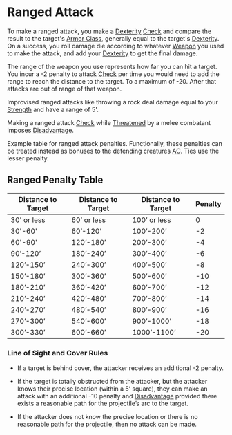 ---
---

# Ranged Attack

To make a ranged attack, you make a [Dexterity](../Player%20Characters/Chosen%20Statistics/Dexterity.md) [Check](Check.md) and compare the result to the target's [Armor Class](../Player%20Characters/Derived%20Statistics/Armor%20Class.md), generally equal to the target's [Dexterity](../Player%20Characters/Chosen%20Statistics/Dexterity.md). On a success, you roll damage die according to whatever [Weapon](../Items/Equipment/Weapons.md) you used to make the attack, and add your [Dexterity](../Player%20Characters/Chosen%20Statistics/Dexterity.md) to get the final damage.

The range of the weapon you use represents how far you can hit a target. You incur a -2 penalty to attack [Check](Check.md) per time you would need to add the range to reach the distance to the target. To a maximum of -20. After that attacks are out of range of that weapon.

Improvised ranged attacks like throwing a rock deal damage equal to your [Strength](../Player%20Characters/Chosen%20Statistics/Strength.md) and have a range of 5'.

Making a ranged attack [Check](Check.md) while [Threatened](../Conditions/Threatened.md) by a melee combatant imposes [Disadvantage](Dice%20Rolls/Disadvantage.md).

Example table for ranged attack penalties. Functionally, these penalties can be treated instead as bonuses to the defending creatures [AC](../Player%20Characters/Derived%20Statistics/Armor%20Class.md). Ties use the lesser penalty.

## Ranged Penalty Table

|Distance to Target|Distance to Target|Distance to Target|Penalty|
|------------------|------------------|------------------|-------|
|30' or less|60’ or less|100’ or less|0|
|30'-60'|60’-120’|100’-200’|-2|
|60'-90'|120’-180’|200’-300’|-4|
|90’-120’|180’-240’|300’-400’|-6|
|120’-150’|240’-300’|400’-500’|-8|
|150’-180’|300’-360’|500’-600’|-10|
|180’-210’|360’-420’|600’-700’|-12|
|210’-240’|420’-480’|700’-800’|-14|
|240’-270’|480’-540’|800’-900’|-16|
|270’-300’|540’-600’|900’-1000’|-18|
|300’-330’|600’-660’|1000’-1100’|-20|

### Line of Sight and Cover Rules

* If a target is behind cover, the attacker receives an additional -2 penalty. 

* If the target is totally obstructed from the attacker, but the attacker knows their precise location (within a 5’ square), they can make an attack with an additional -10 penalty and [Disadvantage](Dice%20Rolls/Disadvantage.md) provided there exists a reasonable path for the projectile’s arc to the target.

* If the attacker does not know the precise location or there is no reasonable path for the projectile, then no attack can be made.
